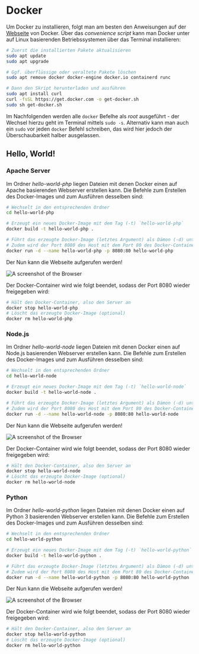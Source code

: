 # Docker

Um Docker zu installieren, folgt man am besten den Anweisungen auf der [Webseite](https://docs.docker.com/engine/install/) von Docker. Über das *convenience script* kann man Docker unter auf Linux basierenden Betriebssystemen über das Terminal installieren:

```bash
# Zuerst die installierten Pakete aktualisieren
sudo apt update
sudo apt upgrade

# Ggf. überflüssige oder veraltete Pakete löschen
sudo apt remove docker docker-engine docker.io containerd runc

# Dann den Skript herunterladen und ausführen
sudo apt install curl
curl -fsSL https://get.docker.com -o get-docker.sh
sudo sh get-docker.sh
```

Im Nachfolgenden werden alle `docker` Befelhe als *root* ausgeführt - der Wechsel hierzu geht im Terminal mittels `sudo -s`. Alternativ kann man auch ein `sudo` vor jeden `docker` Befehl schreiben, das wird hier jedoch der Überschaubarkeit halber ausgelassen.

## Hello, World!

### Apache Server

Im Ordner *hello-world-php* liegen Dateien mit denen Docker einen auf Apache basierenden Webserver erstellen kann. Die Befehle zum Erstellen des Docker-Images und zum Ausführen desselben sind:

```bash
# Wechselt in den entsprechenden Ordner
cd hello-world-php

# Erzeugt ein neues Docker-Image mit dem Tag (-t) `hello-world-php`
docker build -t hello-world-php .

# Führt das erzeugte Docker-Image (letztes Argument) als Dämon (-d) unter dem Namen `hello-world-php` aus.
# Zudem wird der Port 8080 des Host mit dem Port 80 des Docker-Containers (also dem Server) verbunden.
docker run -d --name hello-world-php -p 8080:80 hello-world-php
```

Der Nun kann die Webseite aufgerufen werden!

![A screenshot of the Browser](https://raw.githubusercontent.com/Muxelmann/tutorials/docker/hello-world-php/_screenshot.png)

Der Docker-Container wird wie folgt beendet, sodass der Port 8080 wieder freigegeben wird:

```bash
# Hält den Docker-Container, also den Server an
docker stop hello-world-php
# Löscht das erzeugte Docker-Image (optional)
docker rm hello-world-php
```

### Node.js

Im Ordner *hello-world-node* liegen Dateien mit denen Docker einen auf Node.js basierenden Webserver erstellen kann. Die Befehle zum Erstellen des Docker-Images und zum Ausführen desselben sind:

```bash
# Wechselt in den entsprechenden Ordner
cd hello-world-node

# Erzeugt ein neues Docker-Image mit dem Tag (-t) `hello-world-node`
docker build -t hello-world-node .

# Führt das erzeugte Docker-Image (letztes Argument) als Dämon (-d) unter dem Namen `hello-world-node` aus.
# Zudem wird der Port 8080 des Host mit dem Port 80 des Docker-Containers (also dem Server) verbunden.
docker run -d --name hello-world-node -p 8080:80 hello-world-node
```

Der Nun kann die Webseite aufgerufen werden!

![A screenshot of the Browser](https://raw.githubusercontent.com/Muxelmann/tutorials/docker/hello-world-node/_screenshot.png)

Der Docker-Container wird wie folgt beendet, sodass der Port 8080 wieder freigegeben wird:

```bash
# Hält den Docker-Container, also den Server an
docker stop hello-world-node
# Löscht das erzeugte Docker-Image (optional)
docker rm hello-world-node
```

### Python

Im Ordner *hello-world-python* liegen Dateien mit denen Docker einen auf Python 3 basierenden Webserver erstellen kann. Die Befehle zum Erstellen des Docker-Images und zum Ausführen desselben sind:

```bash
# Wechselt in den entsprechenden Ordner
cd hello-world-python

# Erzeugt ein neues Docker-Image mit dem Tag (-t) `hello-world-python`
docker build -t hello-world-python .

# Führt das erzeugte Docker-Image (letztes Argument) als Dämon (-d) unter dem Namen `hello-world-python` aus.
# Zudem wird der Port 8080 des Host mit dem Port 80 des Docker-Containers (also dem Server) verbunden.
docker run -d --name hello-world-python -p 8080:80 hello-world-python
```

Der Nun kann die Webseite aufgerufen werden!

![A screenshot of the Browser](https://raw.githubusercontent.com/Muxelmann/tutorials/docker/hello-world-python/_screenshot.png)

Der Docker-Container wird wie folgt beendet, sodass der Port 8080 wieder freigegeben wird:

```bash
# Hält den Docker-Container, also den Server an
docker stop hello-world-python
# Löscht das erzeugte Docker-Image (optional)
docker rm hello-world-python
```
